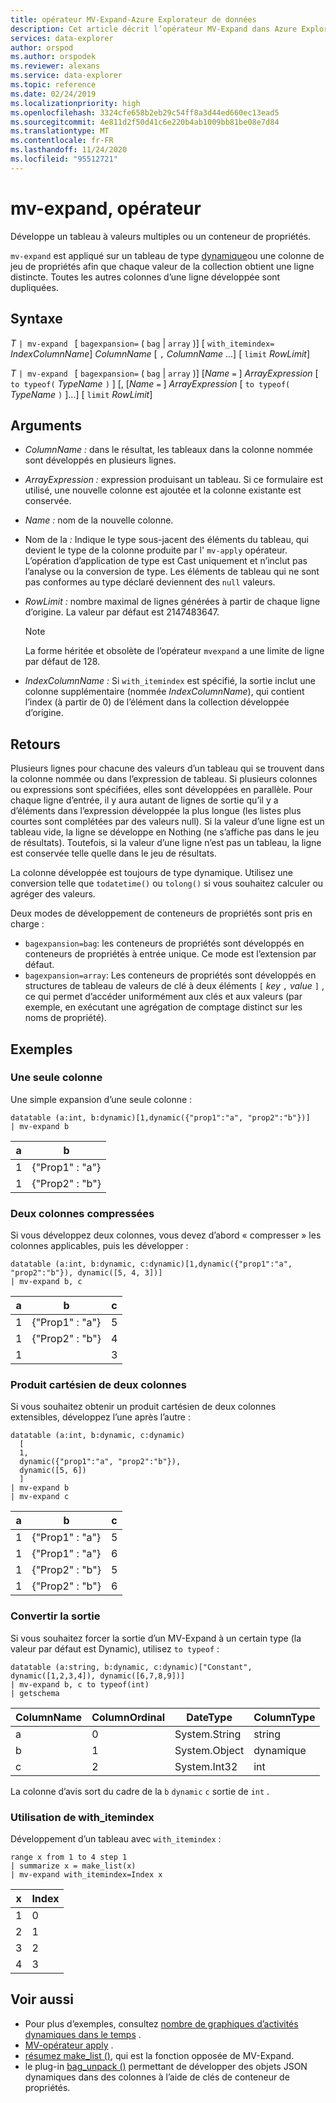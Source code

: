 ```yaml
---
title: opérateur MV-Expand-Azure Explorateur de données
description: Cet article décrit l’opérateur MV-Expand dans Azure Explorateur de données.
services: data-explorer
author: orspod
ms.author: orspodek
ms.reviewer: alexans
ms.service: data-explorer
ms.topic: reference
ms.date: 02/24/2019
ms.localizationpriority: high
ms.openlocfilehash: 3324cfe658b2eb29c54ff8a3d44ed660ec13ead5
ms.sourcegitcommit: 4e811d2f50d41c6e220b4ab1009bb81be08e7d84
ms.translationtype: MT
ms.contentlocale: fr-FR
ms.lasthandoff: 11/24/2020
ms.locfileid: "95512721"
---
```

# <a name="mv-expand-operator"></a>mv-expand, opérateur

Développe un tableau à valeurs multiples ou un conteneur de propriétés.

`mv-expand` est appliqué sur un tableau de type [dynamique](./scalar-data-types/dynamic.md)ou une colonne de jeu de propriétés afin que chaque valeur de la collection obtient une ligne distincte. Toutes les autres colonnes d’une ligne développée sont dupliquées. 

## <a name="syntax"></a>Syntaxe

*T* `| mv-expand ` [ `bagexpansion=` ( `bag`  |  `array` )] [ `with_itemindex=` *IndexColumnName*] *ColumnName* [ `,` *ColumnName* ...] [ `limit` *RowLimit*]

*T* `| mv-expand ` [ `bagexpansion=` ( `bag`  |  `array` )] [*Name* `=` ] *ArrayExpression* [ `to typeof(` *TypeName* `)` ] [, [*Name* `=` ] *ArrayExpression* [ `to typeof(` *TypeName* `)` ]...] [ `limit` *RowLimit*]

## <a name="arguments"></a>Arguments

* *ColumnName :* dans le résultat, les tableaux dans la colonne nommée sont développés en plusieurs lignes. 
* *ArrayExpression :* expression produisant un tableau. Si ce formulaire est utilisé, une nouvelle colonne est ajoutée et la colonne existante est conservée.
* *Name :* nom de la nouvelle colonne.
* Nom de la *:* Indique le type sous-jacent des éléments du tableau, qui devient le type de la colonne produite par l' `mv-apply` opérateur. L’opération d’application de type est Cast uniquement et n’inclut pas l’analyse ou la conversion de type. Les éléments de tableau qui ne sont pas conformes au type déclaré deviennent des `null` valeurs.
* *RowLimit :* nombre maximal de lignes générées à partir de chaque ligne d’origine. La valeur par défaut est 2147483647. 

  > [!Note]
  > La forme héritée et obsolète de l’opérateur `mvexpand` a une limite de ligne par défaut de 128.

* *IndexColumnName :* Si `with_itemindex` est spécifié, la sortie inclut une colonne supplémentaire (nommée *IndexColumnName*), qui contient l’index (à partir de 0) de l’élément dans la collection développée d’origine. 

## <a name="returns"></a>Retours

Plusieurs lignes pour chacune des valeurs d’un tableau qui se trouvent dans la colonne nommée ou dans l’expression de tableau.
Si plusieurs colonnes ou expressions sont spécifiées, elles sont développées en parallèle. Pour chaque ligne d’entrée, il y aura autant de lignes de sortie qu’il y a d’éléments dans l’expression développée la plus longue (les listes plus courtes sont complétées par des valeurs null). Si la valeur d’une ligne est un tableau vide, la ligne se développe en Nothing (ne s’affiche pas dans le jeu de résultats). Toutefois, si la valeur d’une ligne n’est pas un tableau, la ligne est conservée telle quelle dans le jeu de résultats. 

La colonne développée est toujours de type dynamique. Utilisez une conversion telle que `todatetime()` ou `tolong()` si vous souhaitez calculer ou agréger des valeurs.

Deux modes de développement de conteneurs de propriétés sont pris en charge :
* `bagexpansion=bag`: les conteneurs de propriétés sont développés en conteneurs de propriétés à entrée unique. Ce mode est l’extension par défaut.
* `bagexpansion=array`: Les conteneurs de propriétés sont développés en structures de tableau de valeurs de clé à deux éléments `[` *key* `,` *value* `]` , ce qui permet d’accéder uniformément aux clés et aux valeurs (par exemple, en exécutant une agrégation de comptage distinct sur les noms de propriété). 

## <a name="examples"></a>Exemples

### <a name="single-column"></a>Une seule colonne

Une simple expansion d’une seule colonne :

<!-- csl: https://help.kusto.windows.net:443/Samples -->
 ```kusto
datatable (a:int, b:dynamic)[1,dynamic({"prop1":"a", "prop2":"b"})]
| mv-expand b 
```

|a|b|
|---|---|
|1|{"Prop1" : "a"}|
|1|{"Prop2" : "b"}|

### <a name="zipped-two-columns"></a>Deux colonnes compressées

Si vous développez deux colonnes, vous devez d’abord « compresser » les colonnes applicables, puis les développer :

<!-- csl: https://help.kusto.windows.net:443/Samples -->
```kusto
datatable (a:int, b:dynamic, c:dynamic)[1,dynamic({"prop1":"a", "prop2":"b"}), dynamic([5, 4, 3])]
| mv-expand b, c
```

|a|b|c|
|---|---|---|
|1|{"Prop1" : "a"}|5|
|1|{"Prop2" : "b"}|4|
|1||3|

### <a name="cartesian-product-of-two-columns"></a>Produit cartésien de deux colonnes

Si vous souhaitez obtenir un produit cartésien de deux colonnes extensibles, développez l’une après l’autre :

<!-- csl: https://kuskusdfv3.kusto.windows.net/Kuskus -->
```kusto
datatable (a:int, b:dynamic, c:dynamic)
  [
  1,
  dynamic({"prop1":"a", "prop2":"b"}),
  dynamic([5, 6])
  ]
| mv-expand b
| mv-expand c
```

|a|b|c|
|---|---|---|
|1|{"Prop1" : "a"}|5|
|1|{"Prop1" : "a"}|6|
|1|{"Prop2" : "b"}|5|
|1|{"Prop2" : "b"}|6|

### <a name="convert-output"></a>Convertir la sortie

Si vous souhaitez forcer la sortie d’un MV-Expand à un certain type (la valeur par défaut est Dynamic), utilisez `to typeof` :

<!-- csl: https://help.kusto.windows.net:443/Samples -->
```kusto
datatable (a:string, b:dynamic, c:dynamic)["Constant", dynamic([1,2,3,4]), dynamic([6,7,8,9])]
| mv-expand b, c to typeof(int)
| getschema 
```

ColumnName|ColumnOrdinal|DateType|ColumnType
-|-|-|-
a|0|System.String|string
b|1|System.Object|dynamique
c|2|System.Int32|int

La colonne d’avis sort du cadre de la `b` `dynamic` `c` sortie de `int` .

### <a name="using-with_itemindex"></a>Utilisation de with_itemindex

Développement d’un tableau avec `with_itemindex` :

<!-- csl: https://help.kusto.windows.net:443/Samples -->
```kusto
range x from 1 to 4 step 1
| summarize x = make_list(x)
| mv-expand with_itemindex=Index x
```

|x|Index|
|---|---|
|1|0|
|2|1|
|3|2|
|4|3|
 
## <a name="see-also"></a>Voir aussi

* Pour plus d’exemples, consultez [nombre de graphiques d’activités dynamiques dans le temps](./samples.md#chart-concurrent-sessions-over-time) .
* [MV-opérateur apply](./mv-applyoperator.md) .
* [résumez make_list ()](makelist-aggfunction.md), qui est la fonction opposée de MV-Expand.
* le plug-in [bag_unpack ()](bag-unpackplugin.md) permettant de développer des objets JSON dynamiques dans des colonnes à l’aide de clés de conteneur de propriétés.
